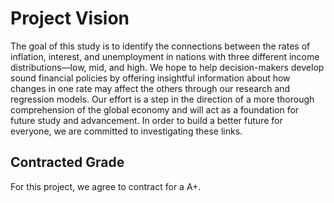 # Project Vision

The goal of this study is to identify the connections between the rates of inflation, interest, and unemployment in nations with three different income distributions—low, mid, and high. We hope to help decision-makers develop sound financial policies by offering insightful information about how changes in one rate may affect the others through our research and regression models. Our effort is a step in the direction of a more thorough comprehension of the global economy and will act as a foundation for future study and advancement. In order to build a better future for everyone, we are committed to investigating these links.

## Contracted Grade

For this project, we agree to contract for a A+.

